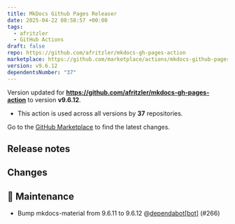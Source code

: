 ```yaml
---
title: MkDocs Github Pages Releaser
date: 2025-04-22 08:58:57 +00:00
tags:
  - afritzler
  - GitHub Actions
draft: false
repo: https://github.com/afritzler/mkdocs-gh-pages-action
marketplace: https://github.com/marketplace/actions/mkdocs-github-pages-releaser
version: v9.6.12
dependentsNumber: "37"
---
```



Version updated for **https://github.com/afritzler/mkdocs-gh-pages-action** to version **v9.6.12**.
- This action is used across all versions by **37** repositories.

Go to the [GitHub Marketplace](https://github.com/marketplace/actions/mkdocs-github-pages-releaser) to find the latest changes.

## Release notes

## Changes

## 🧰 Maintenance

- Bump mkdocs-material from 9.6.11 to 9.6.12 @[dependabot[bot]](https://github.com/apps/dependabot) (#266)


